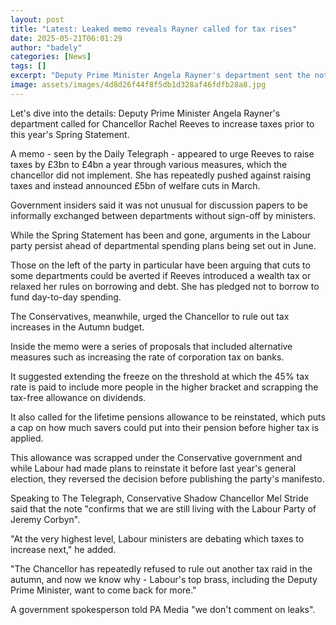 ```yaml
---
layout: post
title: "Latest: Leaked memo reveals Rayner called for tax rises"
date: 2025-05-21T06:01:29
author: "badely"
categories: [News]
tags: []
excerpt: "Deputy Prime Minister Angela Rayner's department sent the note before the Spring Statement."
image: assets/images/4d8d26f44f8f5db1d328af46fdfb28a8.jpg
---
```


Let's dive into the details: Deputy Prime Minister Angela Rayner's department called for Chancellor Rachel Reeves to increase taxes prior to this year's Spring Statement. 

A memo - seen by the Daily Telegraph - appeared to urge Reeves to raise taxes by £3bn to £4bn a year through various measures, which the chancellor did not implement. She has repeatedly pushed against raising taxes and instead announced £5bn of welfare cuts in March.

Government insiders said it was not unusual for discussion papers to be informally exchanged between departments without sign-off by ministers. 

While the Spring Statement has been and gone, arguments in the Labour party persist ahead of departmental spending plans being set out in June.

Those on the left of the party in particular have been arguing that cuts to some departments could be averted if Reeves introduced a wealth tax or relaxed her rules on borrowing and debt. She has pledged not to borrow to fund day-to-day spending.

The Conservatives, meanwhile, urged the Chancellor to rule out tax increases in the Autumn budget.

Inside the memo were a series of proposals that included alternative measures such as increasing the rate of corporation tax on banks. 

It suggested extending the freeze on the threshold at which the 45% tax rate is paid to include more people in the higher bracket and scrapping the tax-free allowance on dividends.

It also called for the lifetime pensions allowance to be reinstated, which puts a cap on how much savers could put into their pension before higher tax is applied. 

This allowance was scrapped under the Conservative government and while Labour had made plans to reinstate it before last year's general election, they reversed the decision before publishing the party's manifesto.

Speaking to The Telegraph, Conservative Shadow Chancellor Mel Stride said that the note "confirms that we are still living with the Labour Party of Jeremy Corbyn". 

"At the very highest level, Labour ministers are debating which taxes to increase next," he added. 

"The Chancellor has repeatedly refused to rule out another tax raid in the autumn, and now we know why - Labour's top brass, including the Deputy Prime Minister, want to come back for more." 

A government spokesperson told PA Media "we don't comment on leaks". 

